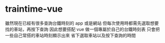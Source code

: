 # traintime-vue

雖然現在已經有很多查詢台鐵時刻的 app 或是網站
但每次使用時都需先選取想要找的車站，再按下查詢
因此想要搭配 vue 做一個專屬於自己的台鐵時刻表
只會把一些自己常搭的車站時刻顯示出來
省下選取車站以及按下查詢的時間
